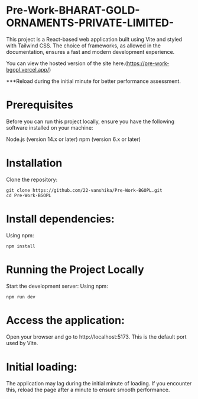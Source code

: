 # Pre-Work-BHARAT-GOLD-ORNAMENTS-PRIVATE-LIMITED-
This project is a React-based web application built using Vite and styled with Tailwind CSS. The choice of frameworks, as allowed in the documentation, ensures a fast and modern development experience.

You can view the hosted version of the site here.(https://pre-work-bgopl.vercel.app/)

***Reload during the initial minute for better performance assessment.

# Prerequisites
Before you can run this project locally, ensure you have the following software installed on your machine:

Node.js (version 14.x or later)
npm (version 6.x or later) 

# Installation
Clone the repository:
```
git clone https://github.com/22-vanshika/Pre-Work-BGOPL.git
cd Pre-Work-BGOPL
```
# Install dependencies:
Using npm:

```
npm install
```

# Running the Project Locally
Start the development server:
Using npm:

```
npm run dev
```

# Access the application:
Open your browser and go to http://localhost:5173. This is the default port used by Vite.


# Initial loading:
The application may lag during the initial minute of loading. If you encounter this, reload the page after a minute to ensure smooth performance.


